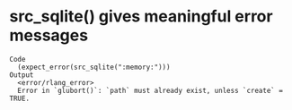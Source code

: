 # src_sqlite() gives meaningful error messages

    Code
      (expect_error(src_sqlite(":memory:")))
    Output
      <error/rlang_error>
      Error in `glubort()`: `path` must already exist, unless `create` = TRUE.

